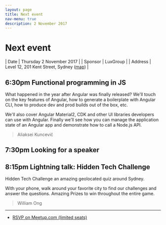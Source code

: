 ```yaml
---
layout: page
title: Next event
nav-menu: true
description: 2 November 2017
---
```


# Next event

| Date | Thursday 2 November 2017 |
| Sponsor | LuxGroup |
| Address | Level 12, 201 Kent Street, Sydney ([map](https://www.google.com.au/maps/place/12%2F201+Kent+St,+Sydney+NSW+2000/@-33.86392,151.2014322,17z)) |

## 6:30pm Functional programming in JS

What happened in the year after Angular was finally released? We'll touch on the key features of Angular, how to generate a boilerplate with Angular CLI, how to produce dev and prod builds out of the box, etc.

We'll also cover Angular Material2, CDK and other UI libraries developers can use with Angular. Finally we'll see how you can manage the application state of an Angular app and demonstrate how to call a Node.js API.

<blockquote>Aliaksei Kuncevič</blockquote>

## 7:30pm Looking for a speaker


## 8:15pm Lightning talk: Hidden Tech Challenge

Hidden Tech Challenge an amazing geolocated quiz around Sydney.

With your phone, walk around your favorite city to find our challenges and answer the questions. Amazing Prizes to win throughout the entire game.

<blockquote>William Ong</blockquote>

---

<ul class="actions">
  <li>
    <a href="https://www.meetup.com/node-sydney/events/238092656/" class="button">RSVP on Meetup.com (limited seats)</a>
  </li>
</ul>
